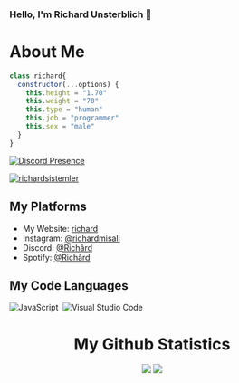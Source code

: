 ### Hello, I'm Richard Unsterblich 🍦

# About Me
```js
class richard{
  constructor(...options) {
    this.height = "1.70"
    this.weight = "70"
    this.type = "human"
    this.job = "programmer"
    this.sex = "male"
  }
}
```
[![Discord Presence](https://lanyard-profile-readme.vercel.app/api/744229839137144925?hideDiscrim=true)](https://discord.com/users/744229839137144925)

  <a href="https://github.com/richardsistemler/" target="_blank"><img src="https://komarev.com/ghpvc/?username=richardsistemler&label=Profil%20Ziyareti&color=blueviolet" alt="richardsistemler"/></a>
  
## My Platforms
- My Website: [richard](https://richardunsterblich.tk)
- Instagram: [@richardmisali](https://instagram.com/richardmisali)
- Discord: [@Richârd](https://discord.com/users/744229839137144925)
- Spotify: [@Richârd](https://open.spotify.com/user/xf4uoowl3crpxfftsqztrsn7f)


## My Code Languages
![JavaScript](https://img.shields.io/badge/-JavaScript-05122A?style=flat&logo=javascript)&nbsp;
![Visual Studio Code](https://img.shields.io/badge/-Visual%20Studio%20Code-05122A?style=flat&logo=visual-studio-code&logoColor=007ACC)&nbsp;


  <h1 align="center">My Github Statistics</h1>
<p align="center">
  <a href="https://github.com/richardsistemler/" target="_blank"><img src="https://github-readme-stats.vercel.app/api/top-langs/?username=richardsistemler&langs_count=10&custom_title=Most+Most+Used+Languages&bg_color=171a1f&text_color=fff&icon_color=ff0000&hide_border=true&title_color=ff0000"/></a>
  <a href="https://github.com/richardsistemler/" target="_blank"><img src="https://github-readme-stats.vercel.app/api?username=richardsistemler&show_icons=true&locale=tr&border_radius=10px&title_color=ff0000&hide_border=true&bg_color=171a1f&text_color=fff&icon_color=ff0000&custom_title=richardsistemler%27's+Github+Statistics"/></a>
</p>
